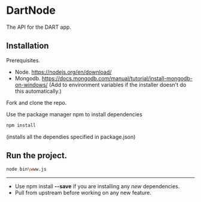 # DartNode


The API for the DART app.

## Installation

Prerequisites.
* Node. https://nodejs.org/en/download/
* Mongodb. https://docs.mongodb.com/manual/tutorial/install-mongodb-on-windows/
    (Add to environment variables if the installer doesn't do this automatically.)

Fork and clone the repo.

Use the package manager npm to install dependencies

```bash
npm install
```
(installs all the dependies specified in package.json)


## Run the project.

```bash
node bin\www.js
```


***

* Use npm install **--save** if you are installing any _new_ dependencies.
* Pull from upstream before working on any new feature.
